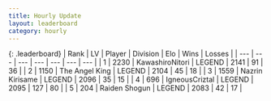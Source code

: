 ```yaml
---
title: Hourly Update
layout: leaderboard
category: hourly
---
```


{: .leaderboard}
| Rank | LV | Player | Division | Elo | Wins | Losses |
| --- | --- | --- | --- | --- | --- | --- |
| <span data-change="0">1</span> | 2230 | <span title="ID: 164871">KawashiroNitori</span> | LEGEND | <span data-change="0">2141</span> | <span data-change="0">91</span> | <span data-change="0">36</span> |
| <span data-change="0">2</span> | 1150 | <span title="ID: 547162">The Angel King</span> | LEGEND | <span data-change="0">2104</span> | <span data-change="0">45</span> | <span data-change="0">18</span> |
| <span data-change="1">3</span> | 1559 | <span title="ID: 315148">Nazrin Kirisame</span> | LEGEND | <span data-change="8">2096</span> | <span data-change="1">35</span> | <span data-change="0">15</span> |
| <span data-change="-1">4</span> | 696 | <span title="ID: 69018">IgneousCriztal</span> | LEGEND | <span data-change="4">2095</span> | <span data-change="1">127</span> | <span data-change="0">80</span> |
| <span data-change="0">5</span> | 204 | <span title="ID: 573202">Raiden Shogun</span> | LEGEND | <span data-change="0">2083</span> | <span data-change="0">42</span> | <span data-change="0">17</span> |